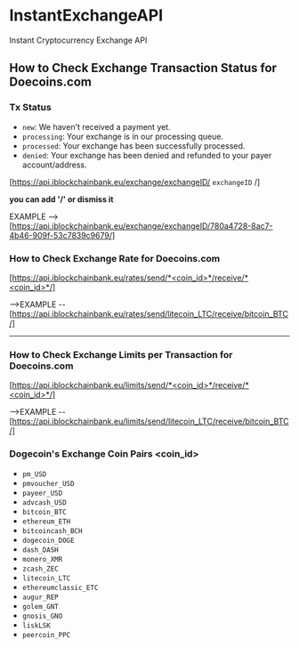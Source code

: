 # InstantExchangeAPI
Instant Cryptocurrency Exchange API

## How to Check Exchange Transaction Status for Doecoins.com

### Tx Status
* `new`: We haven't received a payment yet.
* `processing`: Your exchange is in our processing queue.
* `processed`: Your exchange has been successfully processed.
* `denied`: Your exchange has been denied and refunded to your payer account/address.

[https://api.iblockchainbank.eu/exchange/exchangeID/ `exchangeID` /]          

**you can add '/' or dismiss it**


EXAMPLE --> [https://api.iblockchainbank.eu/exchange/exchangeID/780a4728-8ac7-4b46-909f-53c7839c9679/]



### How to Check Exchange Rate for Doecoins.com

[https://api.iblockchainbank.eu/rates/send/*<coin_id>*/receive/*<coin_id>*/]

-->EXAMPLE -- [https://api.iblockchainbank.eu/rates/send/litecoin_LTC/receive/bitcoin_BTC/]

--------------------------------------------------------------------------------------------------------------------------------------

### How to Check Exchange Limits per Transaction for Doecoins.com

[https://api.iblockchainbank.eu/limits/send/*<coin_id>*/receive/*<coin_id>*/]

-->EXAMPLE -- [https://api.iblockchainbank.eu/limits/send/litecoin_LTC/receive/bitcoin_BTC/]

### Dogecoin's Exchange Coin Pairs **<coin_id>**

* `pm_USD`
* `pmvoucher_USD`
* `payeer_USD`
* `advcash_USD`
* `bitcoin_BTC`
* `ethereum_ETH`
* `bitcoincash_BCH`
* `dogecoin_DOGE`
* `dash_DASH`
* `monero_XMR`
* `zcash_ZEC`
* `litecoin_LTC`
* `ethereumclassic_ETC`
* `augur_REP`
* `golem_GNT`
* `gnosis_GNO`
* `liskLSK`
* `peercoin_PPC`
